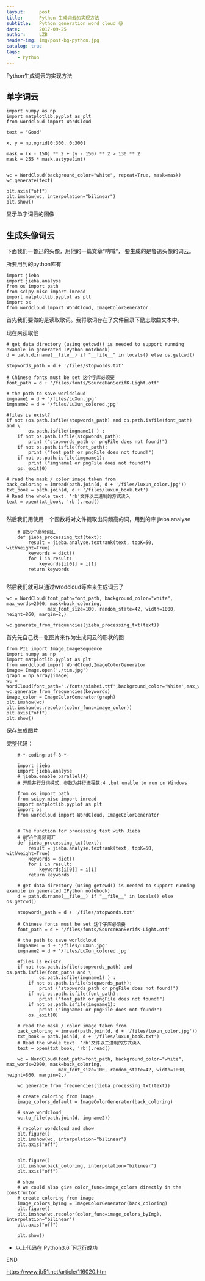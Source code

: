 ```yaml
---
layout:     post
title:      Python 生成词云的实现方法
subtitle:   Python generation word cloud 😅
date:       2017-09-25
author:     LZB
header-img: img/post-bg-python.jpg
catalog: true
tags:
    - Python
---
```



Python生成词云的实现方法

## 单字词云 ##


    import numpy as np
    import matplotlib.pyplot as plt
    from wordcloud import WordCloud
    
    text = "Good"
    
    x, y = np.ogrid[0:300, 0:300]
    
    mask = (x - 150) ** 2 + (y - 150) ** 2 > 130 ** 2
    mask = 255 * mask.astype(int)
    
    
    wc = WordCloud(background_color="white", repeat=True, mask=mask)
    wc.generate(text)
    
    plt.axis("off")
    plt.imshow(wc, interpolation="bilinear")
    plt.show()

显示单字词云的图像

[](http://thomaslzb.github.io/post_img/Simple_Word.png)

## 生成头像词云 ##
下面我们一鲁迅的头像，用他的一篇文章“呐喊”， 要生成的是鲁迅头像的词云。

所要用到的python库有
    
	import jieba
	import jieba.analyse
	from os import path
	from scipy.misc import imread
	import matplotlib.pyplot as plt
	import os
	from wordcloud import WordCloud, ImageColorGenerator

    
首先我们要做的是读取歌词。我将歌词存在了文件目录下励志歌曲文本中。

现在来读取他

```
# get data directory (using getcwd() is needed to support running example in generated IPython notebook)
d = path.dirname(__file__) if "__file__" in locals() else os.getcwd()

stopwords_path = d + '/files/stopwords.txt'

# Chinese fonts must be set 这个字库必须要
font_path = d + '/files/fonts/SourceHanSerifK-Light.otf'

# the path to save worldcloud
imgname1 = d + '/files/LuXun.jpg'
imgname2 = d + '/files/LuXun_colored.jpg'

#files is exist?
if not (os.path.isfile(stopwords_path) and os.path.isfile(font_path) and \
        os.path.isfile(imgname1) ) :
    if not os.path.isfile(stopwords_path):
        print ("stopwords_path or pngFile does not found!")
    if not os.path.isfile(font_path):
        print ("font_path or pngFile does not found!")
    if not os.path.isfile(imgname1):
        print ("imgname1 or pngFile does not found!")
    os._exit(0)

# read the mask / color image taken from
back_coloring = imread(path.join(d, d + '/files/luxun_color.jpg'))
txt_book = path.join(d, d + '/files/luxun_book.txt')
# Read the whole text. ‘rb’文件以二进制的方式读入
text = open(txt_book, 'rb').read()
    
```
然后我们用使用一个函数将对文件提取出词频高的词，用到的库 jieba.analyse

```
	# 前50个高频词汇
	def jieba_processing_txt(text):
	    result = jieba.analyse.textrank(text, topK=50, withWeight=True)
	    keywords = dict()
	    for i in result:
	        keywords[i[0]] = i[1]
	    return keywords
	
```    

然后我们就可以通过wrodcloud等库来生成词云了

	wc = WordCloud(font_path=font_path, background_color="white", max_words=2000, mask=back_coloring,
	               max_font_size=100, random_state=42, width=1000, height=860, margin=2,)
	
	wc.generate_from_frequencies(jieba_processing_txt(text))

首先先自己找一张图片来作为生成词云的形状的图

[](http://thomaslzb.github.io/files/luxun_color.img)


    from PIL import Image,ImageSequence
    import numpy as np
    import matplotlib.pyplot as plt
    from wordcloud import WordCloud,ImageColorGenerator
    image= Image.open('./tim.jpg')
    graph = np.array(image)
    wc = WordCloud(font_path='./fonts/simhei.ttf',background_color='White',max_words=50,mask=graph)
    wc.generate_from_frequencies(keywords)
    image_color = ImageColorGenerator(graph)
    plt.imshow(wc)
    plt.imshow(wc.recolor(color_func=image_color))
    plt.axis("off")
    plt.show()
    


保存生成图片



完整代码：

```	
	#-*-coding:utf-8-*-
	
	import jieba
	import jieba.analyse
	# jieba.enable_parallel(4)
	# 开启并行分词模式，参数为并行进程数:4 ,but unable to run on Windows
	
	from os import path
	from scipy.misc import imread
	import matplotlib.pyplot as plt
	import os
	from wordcloud import WordCloud, ImageColorGenerator
	
	
	# The function for processing text with Jieba
	# 前50个高频词汇
	def jieba_processing_txt(text):
	    result = jieba.analyse.textrank(text, topK=50, withWeight=True)
	    keywords = dict()
	    for i in result:
	        keywords[i[0]] = i[1]
	    return keywords
	
	# get data directory (using getcwd() is needed to support running example in generated IPython notebook)
	d = path.dirname(__file__) if "__file__" in locals() else os.getcwd()
	
	stopwords_path = d + '/files/stopwords.txt'
	
	# Chinese fonts must be set 这个字库必须要
	font_path = d + '/files/fonts/SourceHanSerifK-Light.otf'
	
	# the path to save worldcloud
	imgname1 = d + '/files/LuXun.jpg'
	imgname2 = d + '/files/LuXun_colored.jpg'
	
	#files is exist?
	if not (os.path.isfile(stopwords_path) and os.path.isfile(font_path) and \
	        os.path.isfile(imgname1) ) :
	    if not os.path.isfile(stopwords_path):
	        print ("stopwords_path or pngFile does not found!")
	    if not os.path.isfile(font_path):
	        print ("font_path or pngFile does not found!")
	    if not os.path.isfile(imgname1):
	        print ("imgname1 or pngFile does not found!")
	    os._exit(0)
	
	# read the mask / color image taken from
	back_coloring = imread(path.join(d, d + '/files/luxun_color.jpg'))
	txt_book = path.join(d, d + '/files/luxun_book.txt')
	# Read the whole text. ‘rb’文件以二进制的方式读入
	text = open(txt_book, 'rb').read()
	
	wc = WordCloud(font_path=font_path, background_color="white", max_words=2000, mask=back_coloring,
	               max_font_size=100, random_state=42, width=1000, height=860, margin=2,)
	
	wc.generate_from_frequencies(jieba_processing_txt(text))
	
	# create coloring from image
	image_colors_default = ImageColorGenerator(back_coloring)
	
	# save wordcloud
	wc.to_file(path.join(d, imgname2))
	
	# recolor wordcloud and show
	plt.figure()
	plt.imshow(wc, interpolation="bilinear")
	plt.axis("off")
	
	
	plt.figure()
	plt.imshow(back_coloring, interpolation="bilinear")
	plt.axis("off")
	
	# show
	# we could also give color_func=image_colors directly in the constructor
	# create coloring from image
	image_colors_byImg = ImageColorGenerator(back_coloring)
	plt.figure()
	plt.imshow(wc.recolor(color_func=image_colors_byImg), interpolation="bilinear")
	plt.axis("off")
	
	plt.show()

```

*  以上代码在 Python3.6 下运行成功

    
END




https://www.jb51.net/article/116020.htm